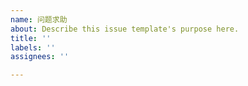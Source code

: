 ```yaml
---
name: 问题求助
about: Describe this issue template's purpose here.
title: ''
labels: ''
assignees: ''

---
```



